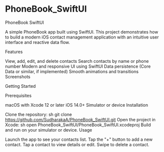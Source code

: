 # PhoneBook_SwiftUI
PhoneBook SwiftUI

A simple PhoneBook app built using SwiftUI. This project demonstrates how to build a modern iOS contact management application with an intuitive user interface and reactive data flow.

Features

View, add, edit, and delete contacts
Search contacts by name or phone number
Modern and responsive UI using SwiftUI
Data persistence (Core Data or similar, if implemented)
Smooth animations and transitions
Screenshots


Getting Started

Prerequisites

macOS with Xcode 12 or later
iOS 14.0+ Simulator or device
Installation

Clone the repository:
sh
git clone https://github.com/SudharakaA/PhoneBook_SwiftUI.git
Open the project in Xcode:
sh
open PhoneBook_SwiftUI/PhoneBook_SwiftUI.xcodeproj
Build and run on your simulator or device.
Usage

Launch the app to see your contacts list.
Tap the "+" button to add a new contact.
Tap a contact to view details or edit.
Swipe to delete a contact.
